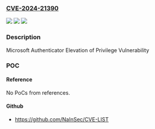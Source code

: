 ### [CVE-2024-21390](https://cve.mitre.org/cgi-bin/cvename.cgi?name=CVE-2024-21390)
![](https://img.shields.io/static/v1?label=Product&message=Microsoft%20Authenticator&color=blue)
![](https://img.shields.io/static/v1?label=Version&message=1.0.0%3C%206.2401.0617%20&color=brighgreen)
![](https://img.shields.io/static/v1?label=Vulnerability&message=Elevation%20of%20Privilege&color=brighgreen)

### Description

Microsoft Authenticator Elevation of Privilege Vulnerability

### POC

#### Reference
No PoCs from references.

#### Github
- https://github.com/NaInSec/CVE-LIST

